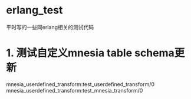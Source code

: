 erlang_test
===========

平时写的一些同erlang相关的测试代码

# 1. 测试自定义mnesia table schema更新

  mnesia_userdefined_transform:test_userdefined_transform/0
  mnesia_userdefined_transform:test_mnesia_transform/0

